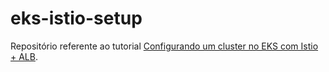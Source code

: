 # eks-istio-setup
Repositório referente ao tutorial [Configurando um cluster no EKS com Istio + ALB](https://medium.com/@luizmouran/configurando-um-cluster-no-eks-com-istio-c81fa2e851b8).
